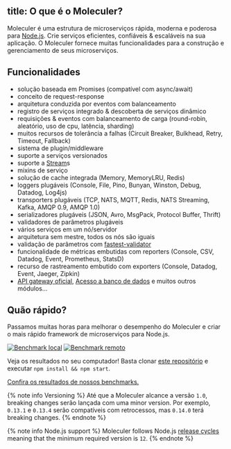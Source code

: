 title: O que é o Moleculer?
---
Moleculer é uma estrutura de microserviços rápida, moderna e poderosa para [Node.js](https://nodejs.org/en/). Crie serviços eficientes, confiáveis & escaláveis na sua aplicação. O Moleculer fornece muitas funcionalidades para a construção e gerenciamento de seus microserviços.

## Funcionalidades

- solução baseada em Promises (compatível com async/await)
- conceito de request-response
- arquitetura conduzida por eventos com balanceamento
- registro de serviços integrado & descoberta de serviços dinâmico
- requisições & eventos com balanceamento de carga (round-robin, aleatório, uso de cpu, latência, sharding)
- muitos recursos de tolerância a falhas (Circuit Breaker, Bulkhead, Retry, Timeout, Fallback)
- sistema de plugin/middleware
- suporte a serviços versionados
- suporte a [Stream](https://nodejs.org/dist/latest-v10.x/docs/api/stream.html)s
- mixins de serviço
- solução de cache integrada (Memory, MemoryLRU, Redis)
- loggers plugáveis (Console, File, Pino, Bunyan, Winston, Debug, Datadog, Log4js)
- transporters plugáveis (TCP, NATS, MQTT, Redis, NATS Streaming, Kafka, AMQP 0.9, AMQP 1.0)
- serializadores plugáveis (JSON, Avro, MsgPack, Protocol Buffer, Thrift)
- validadores de parâmetros plugáveis
- vários serviços em um nó/servidor
- arquitetura sem mestre, todos os nós são iguais
- validação de parâmetros com [fastest-validator](https://github.com/icebob/fastest-validator)
- funcionalidade de métricas embutidas com reporters (Console, CSV, Datadog, Event, Prometheus, StatsD)
- recurso de rastreamento embutido com exporters (Console, Datadog, Event, Jaeger, Zipkin)
- [API gateway oficial](https://github.com/moleculerjs/moleculer-web), [Acesso a banco de dados](https://github.com/moleculerjs/moleculer-db) e muitos outros módulos...

## Quão rápido?

Passamos muitas horas para melhorar o desempenho do Moleculer e criar o mais rápido framework de microserviços para Node.js.

[![Benchmark local](assets/benchmark/benchmark_local.svg)](http://cloud.highcharts.com/show/utideti) [![Benchmark remoto](assets/benchmark/benchmark_remote.svg)](http://cloud.highcharts.com/show/abyfite)

Veja os resultados no seu computador! Basta clonar [este repositório](https://github.com/icebob/microservices-benchmark) e executar `npm install && npm start`.

[Confira os resultados de nossos benchmarks.](benchmark.html)

{% note info Versioning %}
Até que a Moleculer alcance a versão `1.0`, breaking changes serão lançada com uma minor version. Por exemplo, `0.13.1` e `0.13.4` serão compatíveis com retrocessos, mas `0.14.0` terá breaking changes.
{% endnote %}


{% note info Node.js support %}
Moleculer follows Node.js [release cycles](https://nodejs.org/en/about/releases/) meaning that the minimum required version is `12`.
{% endnote %}
